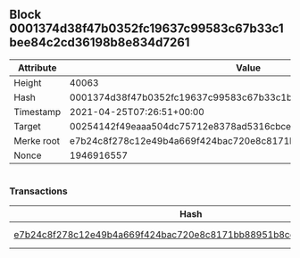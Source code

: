 ## Block 0001374d38f47b0352fc19637c99583c67b33c1bee84c2cd36198b8e834d7261

Attribute | Value
--- | ---
Height | 40063
Hash | 0001374d38f47b0352fc19637c99583c67b33c1bee84c2cd36198b8e834d7261
Timestamp | 2021-04-25T07:26:51+00:00
Target | 00254142f49eaaa504dc75712e8378ad5316cbcead634704b3734b6271167cc4
Merke root | e7b24c8f278c12e49b4a669f424bac720e8c8171bb88951b8cd271c8b92a3b7d
Nonce | 1946916557

```

```

### Transactions

Hash | Amount
--- | ---
[e7b24c8f278c12e49b4a669f424bac720e8c8171bb88951b8cd271c8b92a3b7d](e7b24c8f278c12e49b4a669f424bac720e8c8171bb88951b8cd271c8b92a3b7d.md) | 10.00000000 SKEPTI 
